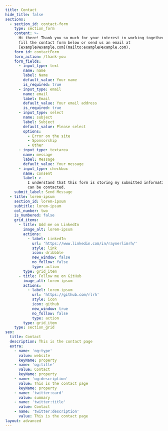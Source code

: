 ```yaml
---
title: Contact
hide_title: false
sections:
  - section_id: contact-form
    type: section_form
    content: >-
      Hi there! Thank you so much for your interest in working together. Please
      fill the contact form below or send us an email at
      [example@example.com](mailto:example@example.com).
    form_id: contactForm
    form_action: /thank-you
    form_fields:
      - input_type: text
        name: name
        label: Name
        default_value: Your name
        is_required: true
      - input_type: email
        name: email
        label: Email
        default_value: Your email address
        is_required: true
      - input_type: select
        name: subject
        label: Subject
        default_value: Please select
        options:
          - Error on the site
          - Sponsorship
          - Other
      - input_type: textarea
        name: message
        label: Message
        default_value: Your message
      - input_type: checkbox
        name: consent
        label: >-
          I understand that this form is storing my submitted information so I
          can be contacted.
    submit_label: Send Message
  - title: lorem-ipsum
    section_id: lorem-ipsum
    subtitle: lorem-ipsum
    col_number: two
    is_numbered: false
    grid_items:
      - title: Add me on LinkedIn
        image_alt: lorem-ipsum
        actions:
          - label: LinkedIn
            url: 'https://www.linkedin.com/in/raynerlimrh/'
            style: link
            icon: dribbble
            new_window: false
            no_follow: false
            type: action
        type: grid_item
      - title: Follow me on GitHub
        image_alt: lorem-ipsum
        actions:
          - label: lorem-ipsum
            url: 'https://github.com/rlrh'
            style: icon
            icon: github
            new_window: true
            no_follow: false
            type: action
        type: grid_item
    type: section_grid
seo:
  title: Contact
  description: This is the contact page
  extra:
    - name: 'og:type'
      value: website
      keyName: property
    - name: 'og:title'
      value: Contact
      keyName: property
    - name: 'og:description'
      value: This is the contact page
      keyName: property
    - name: 'twitter:card'
      value: summary
    - name: 'twitter:title'
      value: Contact
    - name: 'twitter:description'
      value: This is the contact page
layout: advanced
---
```


